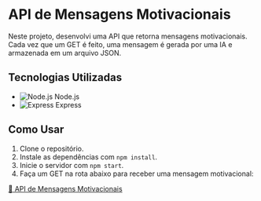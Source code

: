 # API de Mensagens Motivacionais

Neste projeto, desenvolvi uma API que retorna mensagens motivacionais. Cada vez que um GET é feito, uma mensagem é gerada por uma IA e armazenada em um arquivo JSON.

## Tecnologias Utilizadas

- ![Node.js](https://img.shields.io/badge/Node.js-339933?style=flat-square&logo=nodedotjs&logoColor=white) Node.js
- ![Express](https://img.shields.io/badge/Express.js-404D59?style=flat-square&logo=express&logoColor=white) Express

## Como Usar

1. Clone o repositório.
2. Instale as dependências com `npm install`.
3. Inicie o servidor com `npm start`.
4. Faça um GET na rota abaixo para receber uma mensagem motivacional:

[🔗 API de Mensagens Motivacionais](https://api-mensagem.vercel.app/api/mensagem)
